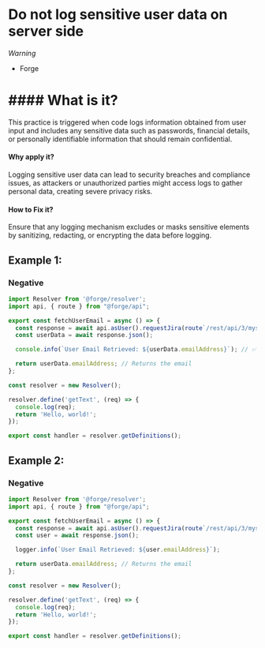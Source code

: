 <!-- #title -->
# Do not log sensitive user data on server side

<!-- #severity -->
*Warning*

<!-- #categories -->
- Forge

<!-- #description -->
# #### What is it?
This practice is triggered when code logs information obtained from user input and includes any sensitive data such as passwords, financial details, or personally identifiable information that should remain confidential.

#### Why apply it?
Logging sensitive user data can lead to security breaches and compliance issues, as attackers or unauthorized parties might access logs to gather personal data, creating severe privacy risks.

#### How to Fix it?
Ensure that any logging mechanism excludes or masks sensitive elements by sanitizing, redacting, or encrypting the data before logging.



<!-- #examples -->

## Example 1:

<!-- #example-->

### Negative

<!-- #example_negative_code-->

```js
import Resolver from '@forge/resolver';
import api, { route } from "@forge/api";

export const fetchUserEmail = async () => {
  const response = await api.asUser().requestJira(route`/rest/api/3/myself`);
  const userData = await response.json();

  console.info(`User Email Retrieved: ${userData.emailAddress}`); // ✅ Logs securely on server

  return userData.emailAddress; // Returns the email
};

const resolver = new Resolver();

resolver.define('getText', (req) => {
  console.log(req);
  return 'Hello, world!';
});

export const handler = resolver.getDefinitions();

```

## Example 2:

<!-- #example-->

### Negative

<!-- #example_negative_code-->

```js
import Resolver from '@forge/resolver';
import api, { route } from "@forge/api";

export const fetchUserEmail = async () => {
  const response = await api.asUser().requestJira(route`/rest/api/3/myself`);
  const user = await response.json();

  logger.info(`User Email Retrieved: ${user.emailAddress}`);

  return userData.emailAddress; // Returns the email
};

const resolver = new Resolver();

resolver.define('getText', (req) => {
  console.log(req);
  return 'Hello, world!';
});

export const handler = resolver.getDefinitions();

```
